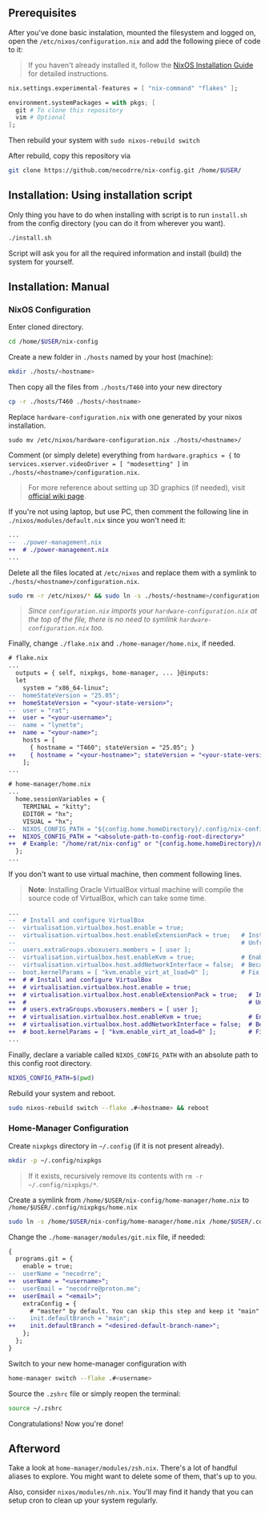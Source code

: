 ## Prerequisites

After you've done basic instalation, mounted the filesystem and logged on, open the `/etc/nixos/configuration.nix` and add the following piece of code to it:
> If you haven't already installed it, follow the [NixOS Installation Guide](https://nixos.org/manual/nixos/stable/#sec-installation) for detailed instructions.

```nix
nix.settings.experimental-features = [ "nix-command" "flakes" ];

environment.systemPackages = with pkgs; [
  git # To clone this repository
  vim # Optional
];
```
Then rebuild your system with `sudo nixos-rebuild switch`

After rebuild, copy this repository via
```bash
git clone https://github.com/necodrre/nix-config.git /home/$USER/
```

## Installation: Using installation script

Only thing you have to do when installing with script is to run `install.sh` from the config directory (you can do it from wherever you want).
```bash
./install.sh
```
Script will ask you for all the required information and install (build) the system for yourself.

## Installation: Manual

### NixOS Configuration

Enter cloned directory.
```bash
cd /home/$USER/nix-config
```

Create a new folder in `./hosts` named by your host (machine):
```bash
mkdir ./hosts/<hostname>
```
Then copy all the files from `./hosts/T460` into your new directory
```bash
cp -r ./hosts/T460 ./hosts/<hostname>
```

Replace `hardware-configuration.nix` with one generated by your nixos installation.
```
sudo mv /etc/nixos/hardware-configuration.nix ./hosts/<hostname>/
```

Comment (or simply delete) everything from `hardware.graphics = {` to `services.xserver.videoDriver = [ "modesetting" ]` in `./hosts/<hostname>/configuration.nix`. 
> For more reference about setting up 3D graphics (if needed), visit [official wiki page](https://wiki.nixos.org/wiki/Graphics).

If you're not using laptop, but use PC, then comment the following line in `./nixos/modules/default.nix` since you won't need it:
```diff
...
--  ./power-management.nix
++  # ./power-management.nix
...
```

Delete all the files located at `/etc/nixos` and replace them with a symlink to `./hosts/<hostname>/configuration.nix`.
```bash
sudo rm -r /etc/nixos/* && sudo ln -s ./hosts/<hostname>/configuration.nix /etc/nixos/configuration.nix
```
> *Since `configuration.nix` imports your `hardware-configuration.nix` at the top of the file, there is no need to symlink `hardware-configuration.nix` too.*

Finally, change `./flake.nix` and `./home-manager/home.nix`, if needed.
```diff
# flake.nix
...
  outputs = { self, nixpkgs, home-manager, ... }@inputs:
  let
    system = "x86_64-linux";
--  homeStateVersion = "25.05";
++  homeStateVersion = "<your-state-version>";
--  user = "rat";
++  user = "<your-username>";
--  name = "lynette";
++  name = "<your-name>";
    hosts = [
      { hostname = "T460"; stateVersion = "25.05"; }
++    { hostname = "<your-hostname>"; stateVersion = "<your-state-version>"}
    ];
...
```
```diff
# home-manager/home.nix
...
  home.sessionVariables = {
    TERMINAL = "kitty";
    EDITOR = "hx";
    VISUAL = "hx";
--  NIXOS_CONFIG_PATH = "${config.home.homeDirectory}/.config/nix-config";
++  NIXOS_CONFIG_PATH = "<absolute-path-to-config-root-directory>"
++  # Example: "/home/rat/nix-config" or "{config.home.homeDirectory}/nix-config"
  };
...
```

If you don't want to use virtual machine, then comment following lines.
> **Note**: Installing Oracle VirtualBox virtual machine will compile the source code of VirtualBox, which can take some time.
```diff
...
--  # Install and configure VirtualBox
--  virtualisation.virtualbox.host.enable = true;
--  virtualisation.virtualbox.host.enableExtensionPack = true;   # Install Oracle VirtualBox Extensions.
--                                                               # Unfree software permission is required.
--  users.extraGroups.vboxusers.members = [ user ];
--  virtualisation.virtualbox.host.enableKvm = true;             # Enables KVM threading
--  virtualisation.virtualbox.host.addNetworkInterface = false;  # Because VirtualBox KVM only supports standard NAT networking for VMs
--  boot.kernelParams = [ "kvm.enable_virt_at_load=0" ];         # Fix the KVM issue
++  # # Install and configure VirtualBox
++  # virtualisation.virtualbox.host.enable = true;
++  # virtualisation.virtualbox.host.enableExtensionPack = true;   # Install Oracle VirtualBox Extensions.
++  #                                                              # Unfree software permission is required.
++  # users.extraGroups.vboxusers.members = [ user ];
++  # virtualisation.virtualbox.host.enableKvm = true;             # Enables KVM threading
++  # virtualisation.virtualbox.host.addNetworkInterface = false;  # Because VirtualBox KVM only supports standard NAT networking for VMs
++  # boot.kernelParams = [ "kvm.enable_virt_at_load=0" ];         # Fix the KVM issue
...
```

Finally, declare a variable called `NIXOS_CONFIG_PATH` with an absolute path to this config root directory.
```bash
NIXOS_CONFIG_PATH=$(pwd)
```

Rebuild your system and reboot.
```bash
sudo nixos-rebuild switch --flake .#<hostname> && reboot
```

### Home-Manager Configuration

Create `nixpkgs` directory in `~/.config` (if it is not present already).
```bash
mkdir -p ~/.config/nixpkgs
```
> If it exists, recursively remove its contents with `rm -r ~/.config/nixpkgs/*`.

Create a symlink from `/home/$USER/nix-config/home-manager/home.nix` to `/home/$USER/.config/nixpkgs/home.nix`
```bash
sudo ln -s /home/$USER/nix-config/home-manager/home.nix /home/$USER/.config/nixpkgs/home.nix
```

Change the `./home-manager/modules/git.nix` file, if needed:
```diff
{
  programs.git = {
    enable = true;
--  userName = "necodrre";
++  userName = "<username>";
--  userEmail = "necodrre@proton.me";
++  userEmail = "<email>";
    extraConfig = {
      # "master" by default. You can skip this step and keep it "main" like I do
--    init.defaultBranch = "main";
++    init.defaultBranch = "<desired-default-branch-name>";
    };
  };
}
```

Switch to your new home-manager configuration with
```bash
home-manager switch --flake .#<username>
```
Source the `.zshrc` file or simply reopen the terminal:
```bash
source ~/.zshrc
```

Congratulations! Now you're done!

## Afterword

Take a look at `home-manager/modules/zsh.nix`. There's a lot of handful aliases to explore. You might want to delete some of them, that's up to you.

Also, consider `nixos/modules/nh.nix`. You'll may find it handy that you can setup cron to clean up your system regularly.
